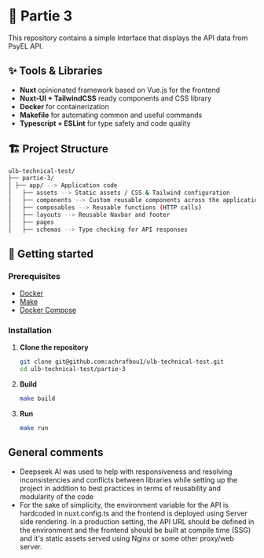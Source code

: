 # 🚀 Partie 3

This repository contains a simple Interface that displays the API data from PsyEL API.
## ✨ Tools & Libraries

- **Nuxt** opinionated framework based on Vue.js for the frontend
- **Nuxt-UI + TailwindCSS** ready components and CSS library
- **Docker** for containerization
- **Makefile** for automating common and useful commands
- **Typescript + ESLint** for type safety and code quality

## 🏗️ Project Structure

```bash
ulb-technical-test/
├── partie-3/
│ ├── app/ --> Application code
│   ├── assets --> Static assets / CSS & Tailwind configuration
│   ├── components --> Custom reusable components across the application
│   ├── composables --> Reusable functions (HTTP calls)
│   ├── layouts --> Reusable Navbar and footer
│   ├── pages
│   ├── schemas --> Type checking for API responses
```
## 🚀 Getting started

### Prerequisites

- [Docker](https://docs.docker.com/get-docker/)
- [Make](https://www.gnu.org/software/make/)
- [Docker Compose](https://docs.docker.com/compose/install/)

### Installation

1. **Clone the repository**
   ```bash
   git clone git@github.com:achrafbou1/ulb-technical-test.git
   cd ulb-technical-test/partie-3
   ```
2. **Build**
    ```bash
   make build
   ```
3. **Run**
    ```bash
   make run
   ```

## General comments

- Deepseek AI was used to help with responsiveness and resolving inconsistencies and conflicts between libraries 
while setting up the project in addition to best practices in terms of reusability and modularity of the code
- For the sake of simplicity, the environment variable for the API is hardcoded in nuxt.config.ts and the frontend
is deployed using Server side rendering. In a production setting, the API URL should be defined in the environment and
the frontend should be built at compile time (SSG) and it's static assets served using Nginx or some other proxy/web server.